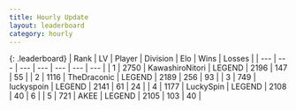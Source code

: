 ```yaml
---
title: Hourly Update
layout: leaderboard
category: hourly
---
```


{: .leaderboard}
| Rank | LV | Player | Division | Elo | Wins | Losses |
| --- | --- | --- | --- | --- | --- | --- |
| <span data-change="0">1</span> | 2750 | <span title="ID: 164871">KawashiroNitori</span> | LEGEND | <span data-change="0">2196</span> | <span data-change="0">147</span> | <span data-change="0">55</span> |
| <span data-change="0">2</span> | 1116 | <span title="ID: 544310">TheDraconic</span> | LEGEND | <span data-change="0">2189</span> | <span data-change="0">256</span> | <span data-change="0">93</span> |
| <span data-change="0">3</span> | 749 | <span title="ID: 512212">luckyspoin</span> | LEGEND | <span data-change="0">2141</span> | <span data-change="0">61</span> | <span data-change="0">24</span> |
| <span data-change="0">4</span> | 1177 | <span title="ID: 498412">LuckySpin</span> | LEGEND | <span data-change="0">2108</span> | <span data-change="0">40</span> | <span data-change="0">6</span> |
| <span data-change="0">5</span> | 721 | <span title="ID: 455100">AKEE</span> | LEGEND | <span data-change="0">2105</span> | <span data-change="0">103</span> | <span data-change="0">40</span> |